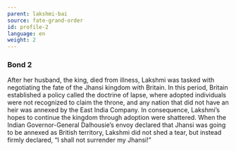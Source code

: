 ```yaml
---
parent: lakshmi-bai
source: fate-grand-order
id: profile-2
language: en
weight: 2
---
```


### Bond 2

After her husband, the king, died from illness, Lakshmi was tasked with negotiating the fate of the Jhansi kingdom with Britain.
In this period, Britain established a policy called the doctrine of lapse, where adopted individuals were not recognized to claim the throne, and any nation that did not have an heir was annexed by the East India Company. In consequence, Lakshmi’s hopes to continue the kingdom through adoption were shattered.
When the Indian Governor-General Dalhousie’s envoy declared that Jhansi was going to be annexed as British territory, Lakshmi did not shed a tear, but instead firmly declared, “I shall not surrender my Jhansi!”
